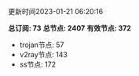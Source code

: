 更新时间2023-01-21 06:20:16

**总订阅: 73**
**总节点: 2407**
**有效节点: 372**
- trojan节点: 57
- v2ray节点: 143
- ss节点: 172
